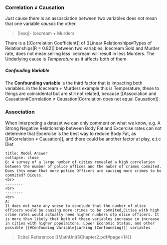 ### Correlation ≠ Causation
Just cause there is an assosciation between two variables does not mean that one variable *causes* the other.

>[!exq]- Icecream + Murders
>
There is a [[Correlation Coefficient]] of [[Linear Relationships#Types of Relationships|R = 0.82]] between two variables, Icecream Sold and Murder rate, does not mean selling less icecream will result in less Murders. The Underlying cause is *Temperature* as it affects both of them

##### Confouding Variable
The **Confounding variable** is the third factor that is impacting both variables. in the Icecream + Murders example this is Temperature, these to things are coincidental but are still not related, because [[Association and Causation#Correlation ≠ Causation|Correlation does not equal Causation]].

### Association
When Interpreting a dataset we can only comment on what we know, e.g. A Strong Negative Relationship between Body Fat and Excercise rates can not determine that Excercise is the best way to reduce Body Fat, as [[#Correlation ≠ Causation]], and there could be another factor at play, e.t.c Diet

```ad-quote
title: Model Answer
collapse: close
Q: A survey of a large number of cities revealed a high correlation between the number of police offices and the nuber of crimes commited.
Does this mean that more police Officers are causing more crimes to be commited? Dicuss.
<br>
--------
<br>
--------
<br>
A:
It does not make any snese to conclude that the number of olice officers would be causing more crimes to be commited,Cities with high crime rates would actually need higher numbers ofp olice officers. It is more than likely that both of these variables increase in increase in cities with higher populaitons, Lower Economic Status, and other possible [[#Confouding Variable|Lurking (Confounding)]] variables

```

>[!cite] References
>[[MathUnit3Chapter2.pdf#page=14]]